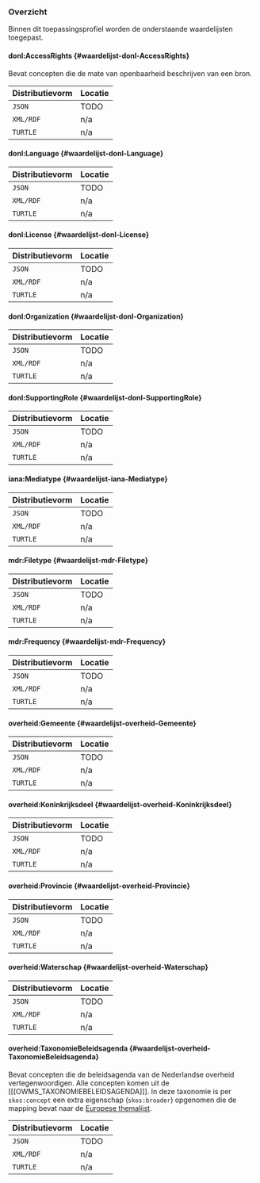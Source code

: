### Overzicht

Binnen dit toepassingsprofiel worden de onderstaande waardelijsten toegepast.

#### donl:AccessRights {#waardelijst-donl-AccessRights}

Bevat concepten die de mate van openbaarheid beschrijven van een bron.

| Distributievorm | Locatie |
|-----------------|---------|
| `JSON`          | TODO    |
| `XML/RDF`       | n/a     |
| `TURTLE`        | n/a     |

#### donl:Language {#waardelijst-donl-Language}

| Distributievorm | Locatie |
|-----------------|---------|
| `JSON`          | TODO    |
| `XML/RDF`       | n/a     |
| `TURTLE`        | n/a     |

#### donl:License {#waardelijst-donl-License}

| Distributievorm | Locatie |
|-----------------|---------|
| `JSON`          | TODO    |
| `XML/RDF`       | n/a     |
| `TURTLE`        | n/a     |

#### donl:Organization {#waardelijst-donl-Organization}

| Distributievorm | Locatie |
|-----------------|---------|
| `JSON`          | TODO    |
| `XML/RDF`       | n/a     |
| `TURTLE`        | n/a     |

#### donl:SupportingRole {#waardelijst-donl-SupportingRole}

| Distributievorm | Locatie |
|-----------------|---------|
| `JSON`          | TODO    |
| `XML/RDF`       | n/a     |
| `TURTLE`        | n/a     |

#### iana:Mediatype {#waardelijst-iana-Mediatype}

| Distributievorm | Locatie |
|-----------------|---------|
| `JSON`          | TODO    |
| `XML/RDF`       | n/a     |
| `TURTLE`        | n/a     |

#### mdr:Filetype {#waardelijst-mdr-Filetype}

| Distributievorm | Locatie |
|-----------------|---------|
| `JSON`          | TODO    |
| `XML/RDF`       | n/a     |
| `TURTLE`        | n/a     |

#### mdr:Frequency {#waardelijst-mdr-Frequency}

| Distributievorm | Locatie |
|-----------------|---------|
| `JSON`          | TODO    |
| `XML/RDF`       | n/a     |
| `TURTLE`        | n/a     |

#### overheid:Gemeente {#waardelijst-overheid-Gemeente}

| Distributievorm | Locatie |
|-----------------|---------|
| `JSON`          | TODO    |
| `XML/RDF`       | n/a     |
| `TURTLE`        | n/a     |

#### overheid:Koninkrijksdeel {#waardelijst-overheid-Koninkrijksdeel}

| Distributievorm | Locatie |
|-----------------|---------|
| `JSON`          | TODO    |
| `XML/RDF`       | n/a     |
| `TURTLE`        | n/a     |

#### overheid:Provincie {#waardelijst-overheid-Provincie}

| Distributievorm | Locatie |
|-----------------|---------|
| `JSON`          | TODO    |
| `XML/RDF`       | n/a     |
| `TURTLE`        | n/a     |

#### overheid:Waterschap {#waardelijst-overheid-Waterschap}

| Distributievorm | Locatie |
|-----------------|---------|
| `JSON`          | TODO    |
| `XML/RDF`       | n/a     |
| `TURTLE`        | n/a     |

#### overheid:TaxonomieBeleidsagenda {#waardelijst-overheid-TaxonomieBeleidsagenda}

Bevat concepten die de beleidsagenda van de Nederlandse overheid vertegenwoordigen. Alle concepten komen uit de 
[[[OWMS_TAXONOMIEBELEIDSAGENDA]]]. In deze taxonomie is per `skos:concept` een extra eigenschap (`skos:broader`) 
opgenomen die de mapping bevat naar de [Europese themalijst](https://publications.europa.eu/resource/authority/data-theme).

| Distributievorm | Locatie |
|-----------------|---------|
| `JSON`          | TODO    |
| `XML/RDF`       | n/a     |
| `TURTLE`        | n/a     |
